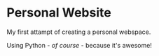 # Personal Website
 My first attampt of creating a personal webspace.

 Using Python - *of course* - because it's awesome!
